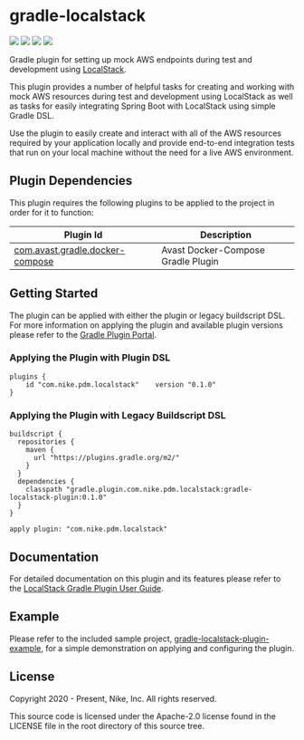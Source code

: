 # gradle-localstack
[![][travis img]][travis]
[![][docs img]][docs]
[![][pluginportal img]][pluginportal]
[![][license img]][license]

Gradle plugin for setting up mock AWS endpoints during test and development using [LocalStack](https://github.com/localstack/localstack).

This plugin provides a number of helpful tasks for creating and working with mock AWS resources during test and development using LocalStack as well as tasks
for easily integrating Spring Boot with LocalStack using simple Gradle DSL.

Use the plugin to easily create and interact with all of the AWS resources required by your application locally and provide end-to-end integration tests that run on your local machine without the need for a live AWS environment.

## Plugin Dependencies
This plugin requires the following plugins to be applied to the project in order for it to function:

| Plugin Id | Description |
| --------- | ----------- |
| [com.avast.gradle.docker-compose](https://plugins.gradle.org/plugin/com.avast.gradle.docker-compose) | Avast Docker-Compose Gradle Plugin

## Getting Started
The plugin can be applied with either the plugin or legacy buildscript DSL. For more information on applying the plugin and available plugin versions please refer to the [Gradle Plugin Portal](https://plugins.gradle.org/plugin/com.nike.pdm.localstack).

### Applying the Plugin with Plugin DSL
```
plugins {
    id "com.nike.pdm.localstack"    version "0.1.0"
}
```

### Applying the Plugin with Legacy Buildscript DSL
```
buildscript {
  repositories {
    maven {
      url "https://plugins.gradle.org/m2/"
    }
  }
  dependencies {
    classpath "gradle.plugin.com.nike.pdm.localstack:gradle-localstack-plugin:0.1.0"
  }
}

apply plugin: "com.nike.pdm.localstack"
```

## Documentation
For detailed documentation on this plugin and its features please refer to the [LocalStack Gradle Plugin User Guide](http://nike-inc.github.io/gradle-localstack).

## Example
Please refer to the included sample project, [gradle-localstack-plugin-example](gradle-localstack-plugin-example), for a simple demonstration on applying and configuring the plugin.

## License
Copyright 2020 - Present, Nike, Inc.
All rights reserved.

This source code is licensed under the Apache-2.0 license found in
the LICENSE file in the root directory of this source tree.

[travis]:https://travis-ci.org/Nike-Inc/gradle-localstack
[travis img]:https://travis-ci.org/Nike-Inc/gradle-localstack.svg?branch=master

[docs]:http://nike-inc.github.io/gradle-localstack
[docs img]:https://img.shields.io/badge/Documentation-yes-green.svg

[pluginportal]:https://plugins.gradle.org/plugin/com.nike.pdm.localstack
[pluginportal img]:https://img.shields.io/badge/Gradle%20Plugin%20Portal-v0.1.0-blue.svg

[license]:LICENSE.txt
[license img]:https://img.shields.io/badge/License-Apache%202-blue.svg
